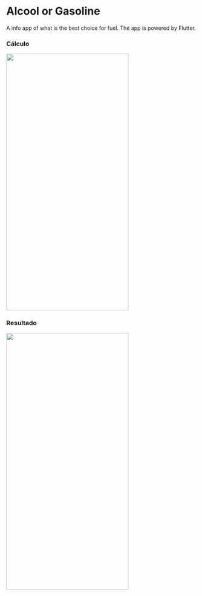 # Alcool or Gasoline

A info app of what is the best choice for fuel. The app is powered by Flutter.

### Cálculo

<img src="https://user-images.githubusercontent.com/52254578/95668850-9f6d6280-0b4f-11eb-99d2-7dfda3c35a3d.png" width="323" height="676" />

### Resultado

<img src="https://user-images.githubusercontent.com/52254578/95668851-a09e8f80-0b4f-11eb-9072-552cc4b609b8.png" width="323" height="676" />
